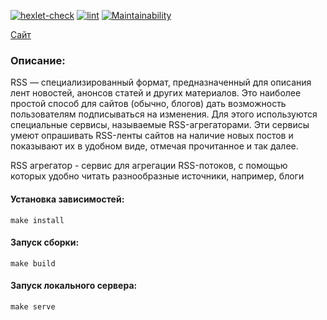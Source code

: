 [![hexlet-check](https://github.com/shruge/frontend-project-11/actions/workflows/hexlet-check.yml/badge.svg)](https://github.com/shruge/frontend-project-11/actions/workflows/hexlet-check.yml) [![lint](https://github.com/shruge/RSS-aggregator/actions/workflows/lint.yml/badge.svg)](https://github.com/shruge/RSS-aggregator/actions/workflows/lint.yml) [![Maintainability](https://api.codeclimate.com/v1/badges/e14e0a98498f23300042/maintainability)](https://codeclimate.com/github/shruge/RSS-aggregator/maintainability)

<a href="https://frontend-project-11-rosy-xi.vercel.app/">Сайт</a>

### Описание:
RSS — специализированный формат, предназначенный для описания лент новостей, анонсов статей и других материалов. Это наиболее простой способ для сайтов (обычно, блогов) дать возможность пользователям подписываться на изменения. Для этого используются специальные сервисы, называемые RSS-агрегаторами. Эти сервисы умеют опрашивать RSS-ленты сайтов на наличие новых постов и показывают их в удобном виде, отмечая прочитанное и так далее.

RSS агрегатор - сервис для агрегации RSS-потоков, с помощью которых удобно читать разнообразные источники, например, блоги

#### Установка зависимостей:
`make install`
#### Запуск сборки:
`make build`
#### Запуск локального сервера:
`make serve`
